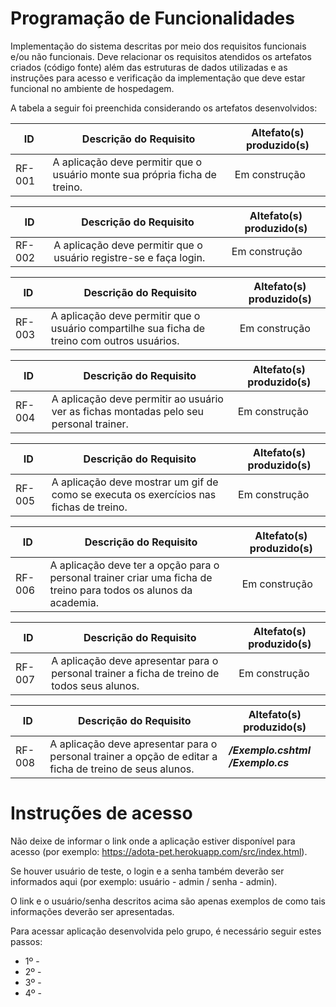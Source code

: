 # Programação de Funcionalidades

Implementação do sistema descritas por meio dos requisitos funcionais e/ou não funcionais. Deve relacionar os requisitos atendidos os artefatos criados (código fonte) além das estruturas de dados utilizadas e as instruções para acesso e verificação da implementação que deve estar funcional no ambiente de hospedagem.

A tabela a seguir foi preenchida considerando os artefatos desenvolvidos:

|ID        | Descrição do Requisito  | Altefato(s) produzido(s) |
|----------|-----------------------------------------|----|
|RF-001    | A aplicação deve permitir que o usuário monte sua própria ficha de treino. | Em construção  | 


|ID        | Descrição do Requisito  | Altefato(s) produzido(s) |
|----------|-----------------------------------------|----|
|RF-002    | A aplicação deve permitir que o usuário registre-se e faça login.| Em construção |


|ID        | Descrição do Requisito  | Altefato(s) produzido(s) |
|----------|-----------------------------------------|----|
|RF-003    | A aplicação deve permitir que o usuário compartilhe sua ficha de treino com outros usuários.| Em construção | 


|ID        | Descrição do Requisito  | Altefato(s) produzido(s) |
|----------|-----------------------------------------|----|
|RF-004    | A aplicação deve permitir ao usuário ver as fichas montadas pelo seu personal trainer.| Em construção |


|ID        | Descrição do Requisito  | Altefato(s) produzido(s) |
|----------|-----------------------------------------|----|
|RF-005    | A aplicação deve mostrar um gif de como se executa os exercícios nas fichas de treino.| Em construção | 


|ID        | Descrição do Requisito  | Altefato(s) produzido(s) |
|----------|-----------------------------------------|----|
|RF-006    | A aplicação deve ter a opção para o personal trainer criar uma ficha de treino para todos os alunos da academia. | Em construção  |


|ID        | Descrição do Requisito  | Altefato(s) produzido(s) |
|----------|-----------------------------------------|----|
|RF-007    | A aplicação deve apresentar para o personal trainer a ficha de treino de todos seus alunos. | Em construção |


|ID        | Descrição do Requisito  | Altefato(s) produzido(s) |
|----------|-----------------------------------------|----|
|RF-008    | A aplicação deve apresentar para o personal trainer a opção de editar a ficha de treino de seus alunos.| ***/Exemplo.cshtml <br> /Exemplo.cs*** |


# Instruções de acesso
Não deixe de informar o link onde a aplicação estiver disponível para acesso (por exemplo: https://adota-pet.herokuapp.com/src/index.html).

Se houver usuário de teste, o login e a senha também deverão ser informados aqui (por exemplo: usuário - admin / senha - admin).

O link e o usuário/senha descritos acima são apenas exemplos de como tais informações deverão ser apresentadas.

Para acessar aplicação desenvolvida pelo grupo, é necessário seguir estes passos:
- 1º - 
- 2º - 
- 3º - 
- 4º - 

